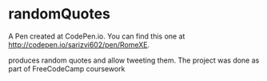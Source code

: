 # randomQuotes

A Pen created at CodePen.io. You can find this one at http://codepen.io/sarizvi602/pen/RomeXE.

 produces random quotes and allow tweeting them. The project was done as part of FreeCodeCamp coursework